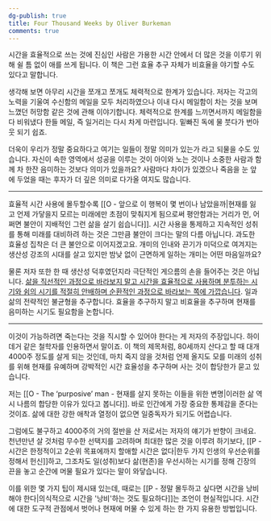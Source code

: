 ```yaml
---
dg-publish: true
title: Four Thousand Weeks by Oliver Burkeman
comments: true
---
```



시간을 효율적으로 쓰는 것에 진심인 사람은 가용한 시간 안에서 더 많은 것을 이루기 위해 쉴 틈 없이 애를 쓰게 됩니다. 이 책은 그런 효율 추구 자체가 비효율을 야기할 수도 있다고 말합니다.

생각해 보면 아무리 시간을 쪼개고 쪼개도 체력적으로 한계가 있습니다. 저자는 각고의 노력을 기울여 수신함의 메일을 모두 처리하였으나 이내 다시 메일함이 차는 것을 보며 느꼈던 허망함 같은 것에 관해 이야기합니다. 체력적으로 한계를 느끼면서까지 메일함을 다 비워냈다 한들 메일, 즉 일거리는 다시 차게 마련입니다. 밑빠진 독에 물 붓다가 번아웃 되기 쉽죠.

더욱이 우리가 정말 중요하다고 여기는 일들이 정말 의미가 있는가 라고 되물을 수도 있습니다. 자신이 속한 영역에서 성공을 이루는 것이 아이와 노는 것이나 소중한 사람과 함께 차 한잔 음미하는 것보다 의미가 있을까요? 사람마다 차이가 있겠으나 죽음을 눈 앞에 두었을 때는 후자가 더 깊은 의미로 다가올 여지도 많습니다.

---

효율적 시간 사용에 몰두할수록 [[O - 앞으로 이 행복이 몇 번이나 남았을까|현재를 잃고 언제 가닿을지 모르는 미래에만 초점이 맞춰지게 됨으로써 평안함과는 거리가 먼, 어쩌면 불안이 지배적인 그런 삶을 살기 쉽습니다]]. 시간 사용을 통제하고 지속적인 성취를 통해 미래를 대비하려 하는 것은 그만큼 불안이 크다는 말의 다름 아닙니다. 과도한 효율성 집착은 더 큰 불안으로 이어지겠고요. 개미의 인내와 끈기가 미덕으로 여겨지는 생산성 강조의 시대를 살고 있지만 밤낮 없이 근면하게 일하는 개미는 어떤 마음일까요?

물론 저자 또한 한 때 생산성 덕후였던지라 극단적인 게으름의 손을 들어주는 것은 아닙니다. <u>삶을 직선적인 과정으로 바라보지 말고 시간을 효율적으로 사용하며 분투하는 시기와 쉼의 시기를 적절히 안배하며 순환적인 과정으로 바라보는 쪽에 가깝습니다</u>. 일과 삶의 전략적인 불균형을 추구합니다. 효율을 추구하지 말고 비효율을 추구하며 현재를 음미하는 시기도 필요함을 논합니다. 

---

이것이 가능하려면 죽는다는 것을 직시할 수 있어야 한다는 게 저자의 주장입니다. 하이데거 같은 철학자를 인용하면서 말이죠. 이 책의 제목처럼, 80세까지 산다고 할 때 대개 4000주 정도를 살게 되는 것인데, 마치 죽지 않을 것처럼 언제 올지도 모를 미래의 성취를 위해 현재를 유예하며 강박적인 시간 효율성을 추구하며 사는 것이 합당한가 묻고 있습니다. 

저는 [[O - The ‘purposive’ man - 현재를 살지 못하는 이들을 위한 변명|이러한 삶 역시 나름의 합당한 이유가 있다고 봅니다]]. 바로 인간에게 가장 중요한 통제감을 준다는 것이죠. 삶에 대한 강한 애착과 열정이 없으면 일중독자가 되기도 어렵습니다.  

그럼에도 불구하고 4000주의 거의 절반을 산 저로서는 저자의 얘기가 반향이 크네요. 천년만년 살 것처럼 무수한 선택지를 고려하며 최대한 많은 것을 이루려 하기보다, [[P - 시간은 한정적이고 2순위 목표에까지 할애할 시간은 없다|한두 가지 인생의 우선순위를 정해서 헌신]]하고, 그조차도 일(성취)보다 삶(현존)을 우선시하는 시기를 정해 긴장의 끈을 놓고 순간에 머물 필요가 있다는 말이 와닿습니다. 

이를 위한 몇 가지 팁이 제시돼 있는데, 때로는 [[P - 정말 몰두하고 싶다면 시간을 낭비해야 한다|의식적으로 시간을 '낭비'하는 것도 필요하다]]는 조언이 현실적입니다. 시간에 대한 도구적 관점에서 벗어나 현재에 머물 수 있게 하는 한 가지 유용한 방법입니다.

